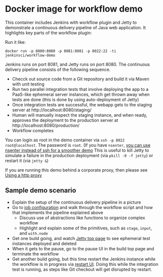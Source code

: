 Docker image for workflow demo
==============================

This container includes Jenkins with workflow plugin and Jetty to demonstrate a continuous delivery pipeline of Java web application.
It highlights key parts of the workflow plugin:

Run it like:

    docker run -p 8080:8080 -p 8081:8081 -p 8022:22 -ti jenkinsci/workflow-demo

Jenkins runs on port 8081, and Jetty runs on port 8080. The continuous delivery pipeline consists of the following sequence.

* Checck out source code from a Git repository and build it via Maven with unit testing
* Run two parallel integration tests that involve deploying the app to a PaaS-like ephemeral server instances, which get
  thrown away when tests are done (this is done by using auto-deployment of Jetty)
* Once integration tests are successful, the webapp gets to the staging server at http://localhost:8080/staging/
* Human will manually inspect the staging instance, and when ready, approves the deployment to the production server at http://localhost:8080/production/
* Workflow completes

You can login as root in the demo container via `ssh -p 8022 root@localhost`. The password is `root`.
(If you have `nsenter`, [you can use nsenter instead of ssh for a smoother demo](http://jpetazzo.github.io/2014/06/23/docker-ssh-considered-evil/)
This is useful to kill Jetty to simulate a failure in the production deployment (via `pkill -9 -f jetty`) or restart it (via `jetty &`)

If you are running this demo behind a corporate proxy, then please see [Using a http proxy](docs/USING-A-HTTP-PROXY.md)

Sample demo scenario
--------------------

* Explain the setup of the continuous delivery pipeline in a picture
* Go to [job configuration](http://localhost:8081/job/cd/configure) and walk through the workflow script
  and how that implements the pipeline explained above
    * Discuss use of abstractions like functions to organize complex workflow
    * Highlight and explain some of the primitives, such as `stage`, `input`, and `with.node`
* Get one build going, and watch [Jetty top page](http://localhost:8080/) to see ephemeral test instances
  deployed and deleted
* When it gets to the pause, go to the pause UI in the build top page and terminate the workflow
* Get another build going, but this time restart the Jenkins instance while the workflow is in progress
  via [restart UI](http://localhost:8081/restart). Doing this while the integration test is running,
  as steps like Git checkout will get disrupted by restart.
